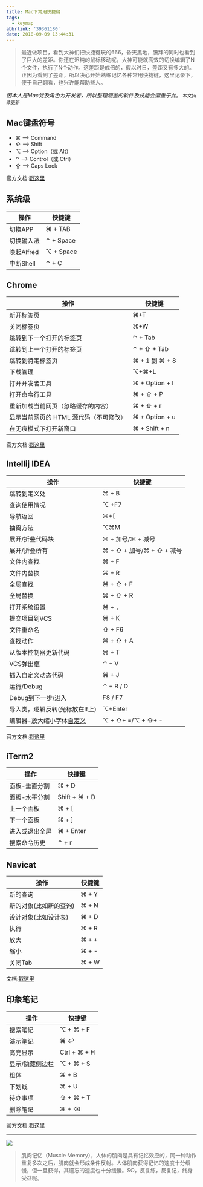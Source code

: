 ```yaml
---
title: Mac下常用快捷键
tags:
  - keymap
abbrlink: '39361180'
date: 2018-09-09 13:44:31
---
```


> 最近做项目，看到大神们把快捷键玩的666，昏天黑地，膜拜的同时也看到了巨大的差距。你还在迟钝的鼠标移动呢，大神可能就高效的切换编辑了N个文件，执行了N个动作。这差距是成倍的，假以时日，差距又有多大的。
> 正因为看到了差距，所以决心开始熟练记忆各种常用快捷键，这里记录下，便于自己翻看，也兴许能帮助些人。

_因本人是Mac党及角色为开发者，所以整理涵盖的软件及技能会偏重于此。_
`本文持续更新`

## Mac键盘符号
- ⌘ ——> Command
- ⇧ ——> Shift
- ⌥ ——> Option（或 Alt）
- ⌃ ——> Control（或 Ctrl）
- ⇪ ——> Caps Lock

官方文档:[戳这里](https://support.apple.com/zh-cn/HT201236)

## 系统级
操作|快捷键|
---|---|
切换APP|⌘ + TAB
切换输入法|⌃  + Space
唤起Alfred|⌥ + Space
中断Shell|⌃ + C 

## Chrome
操作|快捷键|
---|---|
新开标签页|⌘+T 
关闭标签页 |⌘+W
跳转到下一个打开的标签页 | ⌃ + Tab
跳转到上一个打开的标签页 | ⌃ + ⇧ + Tab
跳转到特定标签页|⌘ + 1 到 ⌘ + 8
下载管理|⌥+⌘+L
打开开发者工具|⌘ + Option + I
打开命令行工具|⌘ + ⇧ + P
重新加载当前网页（忽略缓存的内容）|⌘ + ⇧ + r
显示当前网页的 HTML 源代码（不可修改）|⌘ + Option + u
在无痕模式下打开新窗口|⌘ + Shift + n

官方文档:[戳这里](https://support.google.com/chrome/answer/157179?hl=zh-Hans)

## Intellij IDEA
操作|快捷键|
---|---|
跳转到定义处|⌘ + B  
查询使用情况| ⌥ +F7
导航返回|⌘+[ 
抽离方法 |⌥⌘M
展开/折叠代码块|⌘ + 加号/⌘ + 减号
展开/折叠所有|⌘ + ⇧ + 加号/⌘ + ⇧ + 减号
文件内查找|⌘ + F
文件内替换|⌘ + R
全局查找|⌘ + ⇧ + F
全局替换|⌘ + ⇧ + R
打开系统设置|⌘ + ，
提交项目到VCS|⌘ + K
文件重命名|⇧ + F6 
查找动作|⌘ + ⇧ + A 
从版本控制器更新代码|⌘ + T
VCS弹出框|⌃ + V
插入自定义动态代码|⌘ + J
运行/Debug| ⌃ + R / D
Debug到下一步/进入| F8 / F7
导入类，逻辑反转(光标放在If上)|⌥+Enter
编辑器-放大缩小字体[自定义](https://github.com/alanhg/mac-question/issues/17)|⌥ + ⇧+ =/⌥ + ⇧+ - 

官方文档:[戳这里](https://resources.jetbrains.com/storage/products/intellij-idea/docs/IntelliJIDEA_ReferenceCard.pdf)

## iTerm2
操作|快捷键|
---|---|
面板-垂直分割|⌘ + D
面板-水平分割|Shift + ⌘ + D
上一个面板|⌘ + [
下一个面板|⌘ + ]
进入或退出全屏|⌘ + Enter
搜索命令历史|⌃ + r

## Navicat

操作|快捷键|
---|---|
新的查询|⌘ + Y
新的对象(比如新的查询)|⌘ + N
设计对象(比如设计表)|⌘ + D
执行|⌘ + R
放大|⌘ + +
缩小|⌘ + -
关闭Tab|⌘ + W

文档:[戳这里](https://www2.navicat.com/manual/online_manual/en/navicat/mac_manual/KeyShortcut.html)


## 印象笔记

操作|快捷键|
---|---|
搜索笔记|⌥ + ⌘ + F
演示笔记|⌘ ↩
高亮显示|Ctrl + ⌘ + H
显示/隐藏侧边栏|⌥ + ⌘ + S
粗体|⌘ + B
下划线|⌘ + U
待办事项|⇧ + ⌘ + T
删除笔记|⌘ + ⌫ 
官方文档:[戳这里](https://help.yinxiang.com/hc/articles/63059
)

---


![](http://or0g12e5e.bkt.clouddn.com/2018-09-08-081439.png)

> 肌肉记忆（Muscle Memory），人体的肌肉是具有记忆效应的，同一种动作重复多次之后，肌肉就会形成条件反射。人体肌肉获得记忆的速度十分缓慢，但一旦获得，其遗忘的速度也十分缓慢。SO，反复练，反复记，终身受益呢。